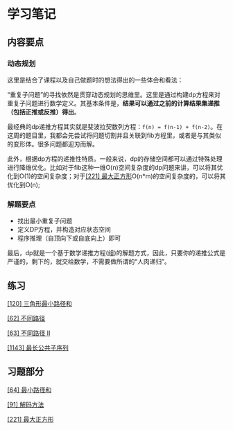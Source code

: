 # 学习笔记

## 内容要点

### 动态规划

这里是结合了课程以及自己做题时的想法得出的一些体会和看法：

“重复子问题”的寻找依然是贯穿动态规划的思维里。这里是通过构建dp方程来对重复子问题进行数学定义。其基本条件是，__结果可以通过之前的计算结果集递推（包括正推或反推）得出__。

最经典的dp递推方程其实就是斐波拉契数列方程：`f(n) = f(n-1) + f(n-2)`。在这周的题目里，我都会先尝试将问题切割并且关联到fib方程里，或者是与其类似的变形体。很多问题都迎刃而解。

此外，根据dp方程的递推性特质。一般来说，dp的存储空间都可以通过特殊处理进行降维优化。比如对于fib这种一维O(n)空间复杂度的dp问题来讲，可以将其优化到O(1)的空间复杂度；对于[[221] 最大正方形](https://leetcode-cn.com/problems/maximal-square/description/)O(n*m)的空间复杂度的，可以将其优化到O(n);

### 解题要点

* 找出最小重复子问题
* 定义DP方程，并构造对应状态空间
* 程序推理（自顶向下或自底向上）即可

最后，dp就是一个基于数学递推方程(组)的解题方式，因此，只要你的递推公式是严谨的，剩下的，就交给数学，不需要做所谓的“人肉递归”。

## 练习

[[120] 三角形最小路径和](triangle.js)

[[62] 不同路径](unique-paths.js)

[[63] 不同路径 II](unique-paths-ii.js)

[[1143] 最长公共子序列](longest-common-subsequence.js)

## 习题部分

[[64] 最小路径和](minimum-path-sum.js)

[[91] 解码方法](decode-ways.js)

[[221] 最大正方形](maximal-square.js)
